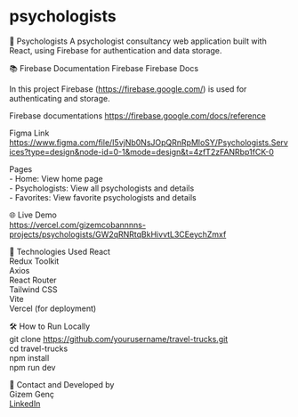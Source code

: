 # psychologists

🧠 Psychologists
A psychologist consultancy web application built with React, using Firebase for authentication and data storage.

📚 Firebase Documentation
Firebase
Firebase Docs

In this project Firebase (https://firebase.google.com/) is used for authenticating and storage.

Firebase documentations
https://firebase.google.com/docs/reference

Figma Link  
https://www.figma.com/file/I5vjNb0NsJOpQRnRpMloSY/Psychologists.Services?type=design&node-id=0-1&mode=design&t=4zfT2zFANRbp1fCK-0

<!--Technical requirements: https://docs.google.com/document/d/1XbBDAmSOA0RxarsYS2X7xfVEuIgBoW4Qkp3gucw1wOc/edit?tab=t.0 -->

Pages   
    -  Home: View home page  
    -  Psychologists: View all psychologists and details  
    -  Favorites: View favorite psychologists and details


🌐 Live Demo  
https://vercel.com/gizemcobannnns-projects/psychologists/GW2qRNRtqBkHivvtL3CEeychZmxf

🚀 Technologies Used
React   
Redux Toolkit  
Axios  
React Router  
Tailwind CSS  
Vite  
Vercel (for deployment)  


🛠️ How to Run Locally  
git clone https://github.com/yourusername/travel-trucks.git  
cd travel-trucks  
npm install  
npm run dev  

📧 Contact and Developed by  
Gizem Genç  
[LinkedIn](https://www.linkedin.com/in/gizem-genc/)
